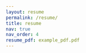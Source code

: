 ```yaml
---
layout: resume
permalink: /resume/
title: resume
nav: true
nav_order: 4
resume_pdf: example_pdf.pdf
---
```

